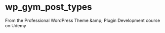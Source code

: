# wp_gym_post_types
From the Professional WordPress Theme &amp;amp; Plugin Development course on Udemy
